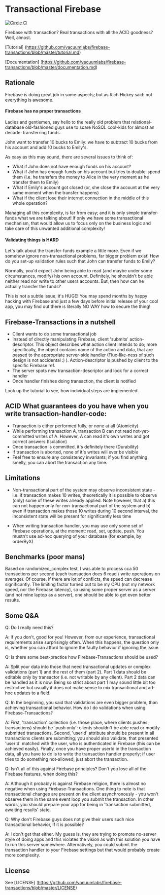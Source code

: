 # Transactional Firebase

[![Circle CI](https://circleci.com/gh/vacuumlabs/firebase-transactions.svg?style=svg&circle-token=bd6366dee306c78c644fc6458085e673fe163723)](https://circleci.com/gh/vacuumlabs/firebase-transactions)

Firebase with transaction? Real transactions with all the ACID goodness? Well, almost.

[Tutorial] (https://github.com/vacuumlabs/firebase-transactions/blob/master/tutorial.md)

[Documentation] (https://github.com/vacuumlabs/firebase-transactions/blob/master/documentation.md)

## Rationale
Firebase is doing great job in some aspects; but as Rich Hickey said: not everything is awesome.

#### Firebase has no proper transactions
Ladies and gentlemen, say hello to the really old problem that
relational-database old-fashioned guys use to scare NoSQL cool-kids for almost an decade:
transferring funds.

John want to transfer 10 bucks to Emily: we have to subtract 10 bucks from his account and add 10
bucks to Emily's.

As easy as this may sound, there are several issues to think of:
- What if John does not have enough funds on his account?
- What if John has enough funds on his account but tries to double-spend them (i.e. he transfers the
  money to Alice in the very moment as he transfer them to Emily)
- What if Emily's account got closed (or, she close the account at the very same moment when the
  transfer happens)
- What if the client lose their internet connection in the middle of this whole operation?

Managing all this complexity, is far from easy; and it is only simple transfer-funds what we are
talking about! If only we have some transactional mechanism, that would allow us to focus only on
the business logic and take care of this unwanted additional complexity!

#### Validating things is HARD
Let's talk about the transfer-funds example a
little more. Even if we somehow ignore non-transactional problems, far bigger problem exist! How do
you set-up validation rules such that John can transfer funds to Emily?

Normally, you'd expect John being able to read (and maybe under some circumstances, modify) his own
account. Definitely, he shouldn't be able neither read nor write to other users accounts. But, then
how can he actually transfer the funds?

This is not a subtle issue; it's HUGE! You may spend months by happy hacking with Firebase and just
a few days before initial release of your cool app, you may find out there is literally NO WAY how
to secure the thing!

## Firebase-Transactions in a nutshell
- Client wants to do some transactional job
- Instead of directly manipulating Firebase, client 'submits' action-descriptor. This object
  describes what action client intends to do; more specifically, the object contains name of the
  action and data, that are passed to the appropriate server-side handler (Flux-like-ness of such
  design is not accidental :) ). Action-descriptor is pushed by client to the specific Firebase ref.
- The server spots new transaction-descriptor and look for a correct handler
- Once handler finishes doing transaction, the client is notified

Look up the tutorial to see, how individual steps are implemented.


## ACID What guarantees do you have when you write transaction-handler-code:
- Transaction is either performed fully, or none at all (Atomicity)
- While performing transaction A, transaction B can not read not-yet-committed writes of A. However,
  A can read it's own writes and got correct answers (Isolation)
- Once transaction is committed, it's definitely there (Durability)
- If transaction is aborted, none of it's writes will ever be visible
- Feel free to ensure any consistency invariants; if you find anything smelly, you can abort the
  transaction any time.

## Limitations

- Non-transactional part of the system may observe inconsistent state - i.e. if transaction makes 10
  writes, theoretically it is possible to observe (only) some of these writes already applied. Note
  however, that a) this can not happen only for non-transactional part of the system and b) even if
  transaction makes those 10 writes during 10 second interval, the inconsistent state will be
  present for significantly less time

- When writing transaction handler, you may use only some set of Firebase operations, at the moment:
  read, set, update, push. You mustn't use ad-hoc querying of your database (for example, by
  orderByX)

## Benchmarks (poor mans)

Based on randomized_complex test, I was able to process cca 50 transactions per second (each transaction
does 6 read / write operations on average). Of course, if there are lot of conflicts, the speed can
decrease significantly. The limiting factor turned out to be my CPU (not my network speed, nor the
Firebase latency), so using some proper server as a server (and not mine laptop as a server), one
should be able to get even better results.


## Some Q&A

Q: Do I really need this?

A: If you don't, good for you! However, from our experience, transactional requirements arise surprisingly
often. When this happens, the question only is, whether you can afford to ignore the faulty behavior
if ignoring the issue.

Q: Is there some best-practice how Firebase-Transactions should be used?

A: Split your data into those that need transactional updates or complex validations (part 1) and the
rest of them (part 2). Part 1 data should be editable only by transactor (i.e. not writable by any
client). Part 2 data can be handled as it is now. Being so strict about part 1 may sound little bit
too restrictive but usually it does not make sense to mix transactional and ad-hoc updates to a
field.

Q: In the beginning, you said that validations are even bigger problem, than achieving transactional
behavior. How do I do validations when using Firebase-Transactions?

A: First, 'transaction' collection (i.e. those place, where clients pushes transactions) should be
'push only': clients shouldn't be able read or modify submitted transactions. Second, 'userId'
attribute should be present in all transactions clients are submitting; you should also validate,
that presented 'userId' matched with the user, who is authenticated in Firebase (this can be
achieved easily). Finally, once you have proper userId in the transaction data, all you have to do
is to write the transaction handler properly; if user tries to do something not-allowed, just abort
the transaction.

Q: Isn't all of this against Firebase principles? Don't you lose all of the Firebase features, when
doing this?

A: Although it probably is against Firebase religion, there is almost no negative when using
Firebase-Transactions. One thing to note is that transactional changes are present on the client
asynchronously - you won't observe them in the same event loop you submit the transaction. In
other words, you should prepare your app for being in 'transaction submitted, awaiting results'
state.

Q: Why don't Firebase guys does not give their users such nice transactional behavior, if it is
possible?

A: I don't get that either. My guess is, they are trying to promote no-server style of doing apps
and this violates the vision as with this solution you have to run this server somewhere.
Alternatively, you could submit the transaction handler to your Firebase settings but that would
probably create more complexity. 

## License

See [LICENSE] (https://github.com/vacuumlabs/firebase-transactions/blob/master/LICENSE)
